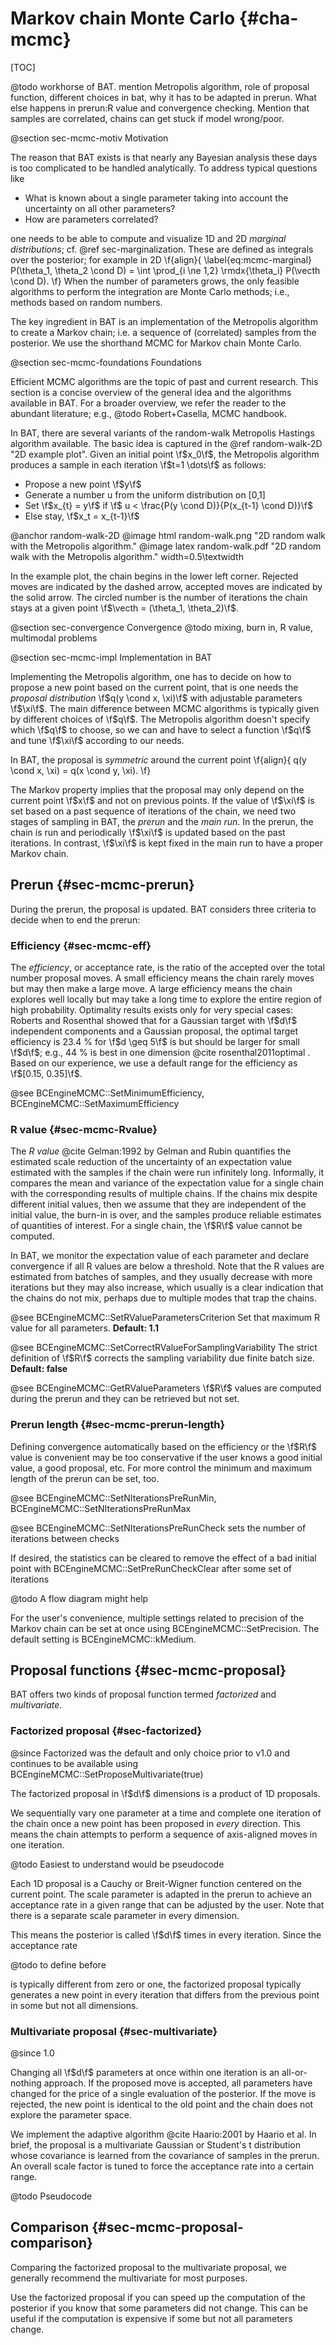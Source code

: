 Markov chain Monte Carlo {#cha-mcmc}
============

[TOC]

@todo workhorse of BAT. mention Metropolis algorithm, role of proposal function, different choices in bat, why it has to be adapted in prerun. What else happens in prerun:R value and convergence checking. Mention that samples are correlated, chains can get stuck if model wrong/poor.

@section sec-mcmc-motiv Motivation

The reason that BAT exists is that nearly any Bayesian analysis
these days is too complicated to be handled analytically. To address
typical questions like

* What is known about a single parameter taking into account
  the uncertainty on all other parameters?
* How are parameters correlated?

one needs to be able to compute and visualize 1D and 2D *marginal distributions*; cf. @ref  sec-marginalization. These are defined as integrals over the posterior; for  example in 2D
\f{align}{
  \label{eq:mcmc-marginal}
  P(\theta_1, \theta_2 \cond D) = \int \prod_{i \ne 1,2} \rmdx{\theta_i} P(\vecth \cond D).
\f}
When the number of parameters grows, the only feasible algorithms to
perform the integration are Monte Carlo methods; i.e., methods based
on random numbers.

The key ingredient in BAT is an implementation of the Metropolis
algorithm to create a Markov chain; i.e. a sequence of (correlated)
samples from the posterior. We use the shorthand MCMC for Markov chain
Monte Carlo.

@section sec-mcmc-foundations Foundations

Efficient MCMC algorithms are the topic of past and current
research. This section is a concise overview of the general idea and
the algorithms available in BAT. For a broader overview, we refer the
reader to the abundant literature; e.g., @todo Robert+Casella, MCMC
  handbook.

In BAT, there are several variants of the random-walk Metropolis Hastings algorithm available. The basic idea is captured in the @ref random-walk-2D "2D example plot". Given an initial point \f$x_0\f$, the Metropolis algorithm produces a sample in each iteration \f$t=1 \dots\f$ as follows:

* Propose a new point \f$y\f$
* Generate a number u from the uniform distribution on [0,1]
* Set \f$x_{t} = y\f$ if \f$ u < \frac{P(y \cond D)}{P(x_{t-1} \cond D)}\f$
* Else stay, \f$x_t = x_{t-1}\f$

@anchor random-walk-2D
@image html random-walk.png "2D random walk with the Metropolis algorithm."
@image latex random-walk.pdf "2D random walk with the Metropolis algorithm." width=0.5\textwidth

In the example plot, the chain begins in the lower left
corner. Rejected moves are indicated by the dashed arrow, accepted
moves are indicated by the solid arrow. The circled number is the
number of iterations the chain stays at a given point \f$\vecth =
(\theta_1, \theta_2)\f$.

@section sec-convergence Convergence
@todo mixing, burn in, R value, multimodal problems

@section sec-mcmc-impl Implementation in BAT

Implementing the Metropolis algorithm, one has to decide on how to
propose a new point based on the current point, that is one needs the
*proposal distribution* \f$q(y \cond x, \xi)\f$ with adjustable parameters
\f$\xi\f$. The main difference between MCMC algorithms is typically given
by different choices of \f$q\f$. The Metropolis algorithm doesn't specify
which \f$q\f$ to choose, so we can and have to select a function \f$q\f$ and
tune \f$\xi\f$ according to our needs.

In BAT, the proposal is *symmetric* around the current point
\f{align}{
  q(y \cond x, \xi) = q(x \cond y, \xi).
\f}

The Markov property implies that the proposal may only depend on the
current point \f$x\f$ and not on previous points. If the value of
\f$\xi\f$ is set based on a past sequence of iterations of the chain,
we need two stages of sampling in BAT, the *prerun* and the *main
run*. In the prerun, the chain is run and periodically \f$\xi\f$ is
updated based on the past iterations. In contrast, \f$\xi\f$ is kept
fixed in the main run to have a proper Markov chain.

## Prerun {#sec-mcmc-prerun}

During the prerun, the proposal is updated. BAT considers three criteria to decide when to end the prerun:

### Efficiency {#sec-mcmc-eff}

The *efficiency*, or acceptance rate, is the ratio  of the accepted over the total number proposal moves. A small efficiency means the chain rarely moves but may then make a large move. A large efficiency means the chain explores well locally but may take a long time to explore the entire region of high probability. Optimality results exists only for very special cases: Roberts and Rosenthal showed that for a Gaussian target with \f$d\f$ independent components and a Gaussian proposal, the optimal target efficiency is 23.4 % for \f$d \geq 5\f$ is  but should be larger for small \f$d\f$; e.g., 44 % is best in one dimension @cite rosenthal2011optimal . Based on our experience, we use a default range for the efficiency as \f$[0.15, 0.35]\f$.

@see BCEngineMCMC::SetMinimumEfficiency, BCEngineMCMC::SetMaximumEfficiency

### R value {#sec-mcmc-Rvalue}

The *R value* @cite Gelman:1992 by Gelman and Rubin quantifies the
estimated scale reduction of the uncertainty of an expectation value
estimated with the samples if the chain were run infinitely
long. Informally, it compares the mean and variance of the expectation
value for a single chain with the corresponding results of multiple
chains. If the chains mix despite different initial values, then we
assume that they are independent of the initial value, the burn-in is
over, and the samples produce reliable estimates of quantities of
interest. For a single chain, the \f$R\f$ value cannot be computed.

In BAT, we monitor the expectation value of each parameter and declare
convergence if all R values are below a threshold. Note that the R
values are estimated from batches of samples, and they usually
decrease with more iterations but they may also increase, which
usually is a clear indication that the chains do not mix, perhaps due
to multiple modes that trap the chains.

@see BCEngineMCMC::SetRValueParametersCriterion Set that maximum R value for all parameters. **Default: 1.1**

@see BCEngineMCMC::SetCorrectRValueForSamplingVariability The strict definition of \f$R\f$ corrects the sampling variability due finite batch size. **Default: false**

@see BCEngineMCMC::GetRValueParameters  \f$R\f$ values are computed during the prerun and they can be retrieved but not set.

### Prerun length {#sec-mcmc-prerun-length}

Defining convergence automatically based on the efficiency or the \f$R\f$ value is convenient may be too conservative if the user knows a good initial value, a good proposal, etc. For more control the minimum and maximum length of the prerun can be set, too.

@see BCEngineMCMC::SetNIterationsPreRunMin, BCEngineMCMC::SetNIterationsPreRunMax

@see BCEngineMCMC::SetNIterationsPreRunCheck sets the number of iterations between checks

If desired, the statistics can be cleared to remove the effect of a bad initial point with BCEngineMCMC::SetPreRunCheckClear after some set of iterations

@todo A flow diagram might help

For the user's convenience, multiple settings related to precision of the Markov chain can be set at once using BCEngineMCMC::SetPrecision. The default setting is BCEngineMCMC::kMedium.

## Proposal functions {#sec-mcmc-proposal}

BAT offers two kinds of proposal function termed *factorized* and *multivariate*.

### Factorized proposal {#sec-factorized}

@since Factorized was the default and only choice prior to v1.0 and continues to be available using BCEngineMCMC::SetProposeMultivariate(true)

The factorized proposal in \f$d\f$ dimensions is a product of 1D proposals.

We sequentially vary one parameter at a time and complete
one iteration of the chain once a new point has been proposed in *every*
direction. This means the chain attempts to perform a sequence of
axis-aligned moves in one iteration.

@todo Easiest to understand would be pseudocode

Each 1D proposal is a Cauchy or Breit-Wigner function centered on the
current point. The scale parameter is adapted in the prerun to achieve
an acceptance rate in a given range that can be adjusted by the
user. Note that there is a separate scale parameter in every dimension.

This means the posterior is called \f$d\f$ times in every iteration. Since
the acceptance rate

@todo to define before

is typically different from
zero or one, the factorized proposal typically generates a new point
in every iteration that differs from the previous point in some but
not all dimensions.

### Multivariate proposal {#sec-multivariate}

@since 1.0

Changing all \f$d\f$ parameters at once within one iteration is an
all-or-nothing approach. If the proposed move is accepted, all
parameters have changed for the price of a single evaluation of the
posterior. If the move is rejected, the new point is identical to the
old point and the chain does not explore the parameter space.

We implement the adaptive algorithm @cite Haario:2001 by Haario et al. In
brief, the proposal is a multivariate Gaussian or Student's t
distribution whose covariance is learned from the covariance of
samples in the prerun. An overall scale factor is tuned to force the
acceptance rate into a certain range.

@todo Pseudocode

<!-- ## Prerun {#sec-mcmc-prerun} -->

<!-- @todo Explain main options to adjust length of prerun, updates etc., -->
<!-- discuss proposal-specific options below -->

<!-- The prerun terminates after a maximum number of iterations or if -->
<!-- multiple chains mix according to the R value. Optionally the -->
<!-- minimum/maximum number of iterations can be set with -->
<!-- BCEngineMCMC::SetNIterationsPreRunMin and -->
<!-- BCEngineMCMC::SetNIterationsPreRunMax. -->

## Comparison {#sec-mcmc-proposal-comparison}

Comparing the factorized proposal to the multivariate proposal, we
generally recommend the multivariate for most purposes.

Use the factorized proposal if you can speed up the computation of the
posterior if you know that some parameters did not change. This can be
useful if the computation is expensive if some but not all
parameters change.
